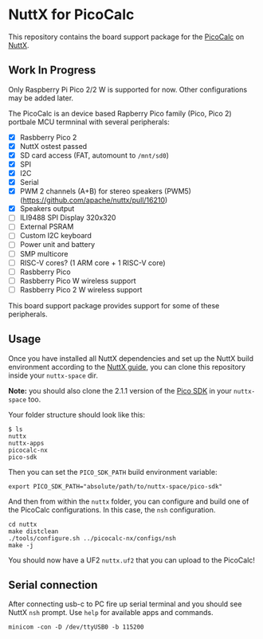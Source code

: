 # NuttX for PicoCalc

This repository contains the board support package for the [PicoCalc][picocalc] on [NuttX][nuttx].

## Work In Progress

Only Raspberry Pi Pico 2/2 W is supported for now. Other configurations may be added later.

The PicoCalc is an device based Rapberry Pico family (Pico, Pico 2) portbale MCU termninal with several peripherals:
- [x] Rasbberry Pico 2
- [x] NuttX ostest passed
- [x] SD card access (FAT, automount to `/mnt/sd0`)
- [x] SPI
- [x] I2C
- [x] Serial
- [x] PWM 2 channels (A+B) for stereo speakers (PWM5) (https://github.com/apache/nuttx/pull/16210)
- [x] Speakers output
- [ ] ILI9488 SPI Display 320x320
- [ ] External PSRAM
- [ ] Custom I2C keyboard
- [ ] Power unit and battery
- [ ] SMP multicore
- [ ] RISC-V cores? (1 ARM core + 1 RISC-V core)
- [ ] Rasbberry Pico
- [ ] Rasbberry Pico W wireless support
- [ ] Rasbberry Pico 2 W wireless support

This board support package provides support for some of these peripherals.

## Usage

Once you have installed all NuttX dependencies and set up the NuttX build environment according to the [NuttX guide][nx-install], you can clone this repository inside your `nuttx-space` dir.

**Note:** you should also clone the 2.1.1 version of the [Pico SDK][pico-sdk] in your `nuttx-space` too.

Your folder structure should look like this:

```console
$ ls
nuttx
nuttx-apps
picocalc-nx
pico-sdk
```

Then you can set the `PICO_SDK_PATH` build environment variable:

```console
export PICO_SDK_PATH="absolute/path/to/nuttx-space/pico-sdk"
```

And then from within the `nuttx` folder, you can configure and build one of the PicoCalc configurations. In this case, the
`nsh` configuration.

```console
cd nuttx
make distclean
./tools/configure.sh ../picocalc-nx/configs/nsh
make -j
```

You should now have a UF2 `nuttx.uf2` that you can upload to the PicoCalc!

## Serial connection

After connecting usb-c to PC fire up serial terminal and you should see NuttX `nsh`  prompt.
Use `help` for available apps and commands.

```console
minicom -con -D /dev/ttyUSB0 -b 115200
```

[picocalc]: https://github.com/clockworkpi/PicoCalc
[pico-sdk]: https://github.com/raspberrypi/pico-sdk
[nx-install]: https://nuttx.apache.org/docs/latest/quickstart/install.html
[nuttx]: https://nuttx.apache.org/
